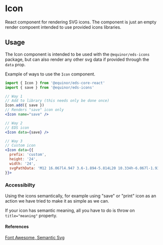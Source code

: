 
# Icon

React component for rendering SVG icons. The component is just an empty render compoent intended to use provided icons libraries.

## Usage

The Icon component is intended to be used with the `@equinor/eds-icons` package, but can also render any other svg data if provided through the `data` prop.

Example of ways to use the `Icon` component.

```jsx
import { Icon } from '@equinor/eds-core-react'
import { save } from '@equinor/eds-icons'

// Way 1
// Add to library (this needs only be done once)
Icon.add({ save })
// Renders "save" icon only
<Icon name="save" />

// Way 2
// EDS icon
<Icon data={save} />

// Way 3
// Custom icon
<Icon data={{
  prefix: 'custom',
  height: '24',
  width: '24',
  svgPathData: 'M12 16.067l4.947 3.6-1.894-5.814L20 10.334h-6.067l-1.933-6-1.933 6H4l4.947 3.52-1.894 5.814 4.947-3.6z',
}}>
``` 

### Accessibilty

Using the icons semantically, for example using "save" or "print" icon as an action we have tried to make it as simple as we can.

If your icon has semantic meaning, all you have to do is throw on `title="meaning"` property.


#### References
[Font Awesome, Semantic Svg](https://fontawesome.com/how-to-use/on-the-web/other-topics/accessibility#svg-semantic)